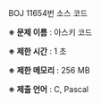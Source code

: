 BOJ 11654번 소스 코드

<b>※ 문제 이름</b> : 아스키 코드

<b>※ 제한 시간</b> : 1 초

<b>※ 제한 메모리</b> : 256 MB

<b>※ 제출 언어</b> : C, Pascal
